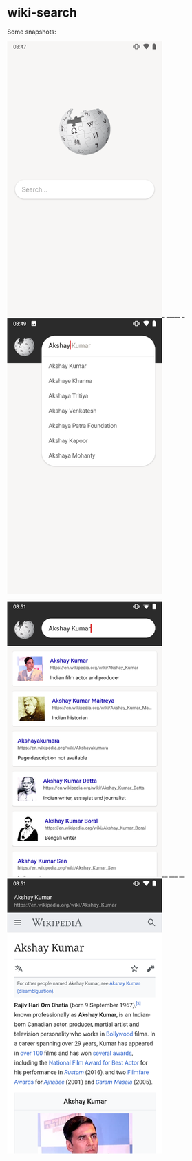 # wiki-search

Some snapshots:
<p>
<img src="https://github.com/ashishmahla/wiki-search/blob/master/screenshots/Screenshot_20200330-034730.png" width="360" height="640">_ _____ _<img src="https://github.com/ashishmahla/wiki-search/blob/master/screenshots/Screenshot_20200330-034923.png" width="360" height="640">
</p>
<p>
<img src="https://github.com/ashishmahla/wiki-search/blob/master/screenshots/Screenshot_20200330-035123.png" width="360" height="640">__ ___ __<img src="https://github.com/ashishmahla/wiki-search/blob/master/screenshots/Screenshot_20200330-035141.png" width="360" height="640">
</p>
